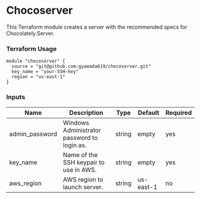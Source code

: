 # Chocoserver
This Terraform module creates a server with the recommended specs for Chocolately.Server.

### Terraform Usage

```
module "chocoserver" {
  source = "git@github.com:gyamada619/chocoserver.git"
  key_name = "your-SSH-key"
  region = "us-east-1"
}
```

### Inputs

| Name | Description | Type | Default | Required |
| ------------- | ------------- | ------------- | ------------- | ------------- | 
| admin_password  | Windows Administrator password to login as.  | string | empty | yes | 
| key_name  | Name of the SSH keypair to use in AWS.  | string | empty | yes | 
| aws_region | AWS region to launch server. | string | us-east-1 | no | 
